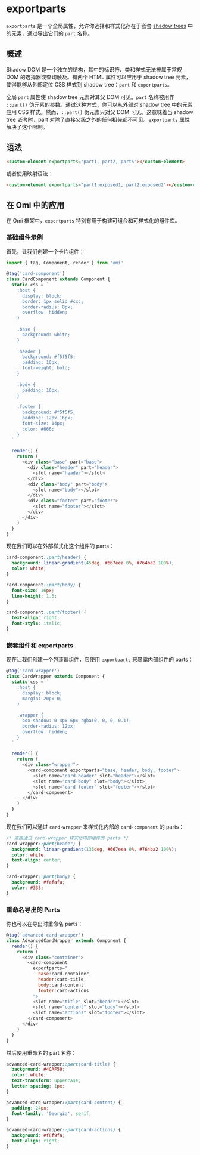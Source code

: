 # exportparts

`exportparts` 是一个全局属性，允许你选择和样式化存在于嵌套 [shadow trees](https://developer.mozilla.org/zh-CN/docs/Glossary/Shadow_tree) 中的元素，通过导出它们的 `part` 名称。

## 概述

Shadow DOM 是一个独立的结构，其中的标识符、类和样式无法被属于常规 DOM 的选择器或查询触及。有两个 HTML 属性可以应用于 shadow tree 元素，使得能够从外部定位 CSS 样式到 shadow tree：`part` 和 `exportparts`。

全局 `part` 属性使 shadow tree 元素对其父 DOM 可见。`part` 名称被用作 `::part()` 伪元素的参数。通过这种方式，你可以从外部对 shadow tree 中的元素应用 CSS 样式。然而，`::part()` 伪元素只对父 DOM 可见。这意味着当 shadow tree 嵌套时，part 对除了直接父级之外的任何祖先都不可见。`exportparts` 属性解决了这个限制。

## 语法

```html
<custom-element exportparts="part1, part2, part5"></custom-element>
```

或者使用映射语法：

```html
<custom-element exportparts="part1:exposed1, part2:exposed2"></custom-element>
```

## 在 Omi 中的应用

在 Omi 框架中，`exportparts` 特别有用于构建可组合和可样式化的组件库。

### 基础组件示例

首先，让我们创建一个卡片组件：

```javascript
import { tag, Component, render } from 'omi'

@tag('card-component')
class CardComponent extends Component {
  static css = `
    :host {
      display: block;
      border: 1px solid #ccc;
      border-radius: 8px;
      overflow: hidden;
    }
    
    .base {
      background: white;
    }
    
    .header {
      background: #f5f5f5;
      padding: 16px;
      font-weight: bold;
    }
    
    .body {
      padding: 16px;
    }
    
    .footer {
      background: #f5f5f5;
      padding: 12px 16px;
      font-size: 14px;
      color: #666;
    }
  `

  render() {
    return (
      <div class="base" part="base">
        <div class="header" part="header">
          <slot name="header"></slot>
        </div>
        <div class="body" part="body">
          <slot name="body"></slot>
        </div>
        <div class="footer" part="footer">
          <slot name="footer"></slot>
        </div>
      </div>
    )
  }
}
```

现在我们可以在外部样式化这个组件的 parts：

```css
card-component::part(header) {
  background: linear-gradient(45deg, #667eea 0%, #764ba2 100%);
  color: white;
}

card-component::part(body) {
  font-size: 16px;
  line-height: 1.6;
}

card-component::part(footer) {
  text-align: right;
  font-style: italic;
}
```

### 嵌套组件和 exportparts

现在让我们创建一个包装器组件，它使用 `exportparts` 来暴露内部组件的 parts：

```javascript
@tag('card-wrapper')
class CardWrapper extends Component {
  static css = `
    :host {
      display: block;
      margin: 20px 0;
    }
    
    .wrapper {
      box-shadow: 0 4px 6px rgba(0, 0, 0, 0.1);
      border-radius: 12px;
      overflow: hidden;
    }
  `

  render() {
    return (
      <div class="wrapper">
        <card-component exportparts="base, header, body, footer">
          <slot name="card-header" slot="header"></slot>
          <slot name="card-body" slot="body"></slot>
          <slot name="card-footer" slot="footer"></slot>
        </card-component>
      </div>
    )
  }
}
```

现在我们可以通过 `card-wrapper` 来样式化内部的 `card-component` 的 parts：

```css
/* 直接通过 card-wrapper 样式化内部组件的 parts */
card-wrapper::part(header) {
  background: linear-gradient(135deg, #667eea 0%, #764ba2 100%);
  color: white;
  text-align: center;
}

card-wrapper::part(body) {
  background: #fafafa;
  color: #333;
}
```

### 重命名导出的 Parts

你也可以在导出时重命名 parts：

```javascript
@tag('advanced-card-wrapper')
class AdvancedCardWrapper extends Component {
  render() {
    return (
      <div class="container">
        <card-component 
          exportparts="
            base:card-container,
            header:card-title,
            body:card-content,
            footer:card-actions
          ">
          <slot name="title" slot="header"></slot>
          <slot name="content" slot="body"></slot>
          <slot name="actions" slot="footer"></slot>
        </card-component>
      </div>
    )
  }
}
```

然后使用重命名的 part 名称：

```css
advanced-card-wrapper::part(card-title) {
  background: #4CAF50;
  color: white;
  text-transform: uppercase;
  letter-spacing: 1px;
}

advanced-card-wrapper::part(card-content) {
  padding: 24px;
  font-family: 'Georgia', serif;
}

advanced-card-wrapper::part(card-actions) {
  background: #f8f9fa;
  text-align: right;
}
```



